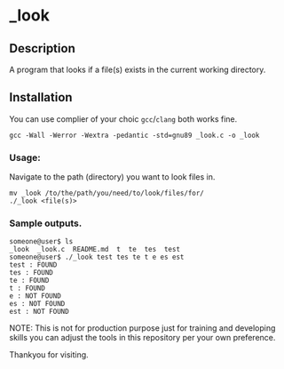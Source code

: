 # _look

## Description
A program that looks if a file(s) exists in the current working directory.

## Installation
You can use complier of your choic `gcc`/`clang` both works fine.

```
gcc -Wall -Werror -Wextra -pedantic -std=gnu89 _look.c -o _look
```
### Usage:
Navigate to the path (directory) you want to look files in.
```
mv _look /to/the/path/you/need/to/look/files/for/
./_look <file(s)>
```
### Sample outputs.
```
someone@user$ ls
_look  _look.c  README.md  t  te  tes  test
someone@user$ ./_look test tes te t e es est
test : FOUND
tes : FOUND
te : FOUND
t : FOUND
e : NOT FOUND
es : NOT FOUND
est : NOT FOUND
```
NOTE: This is not for production purpose just for training and developing skills
you can adjust the tools in this repository per your own preference.

Thankyou for visiting.

